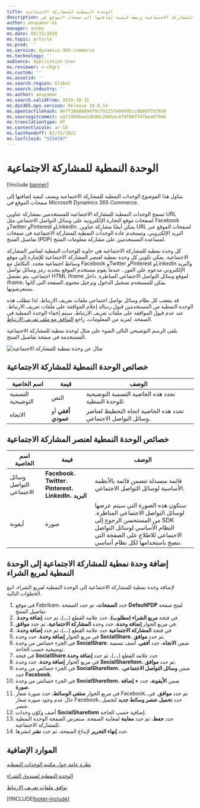 ```yaml
---
title: الوحدة النمطية للمشاركة الاجتماعية
description: يتناول هذا الموضوع الوحدات النمطية للمشاركة الاجتماعية ويصف كيفية إضافتها إلى صفحات الموقع في Microsoft Dynamics 365 Commerce.
author: anupamar-ms
manager: annbe
ms.date: 09/15/2020
ms.topic: article
ms.prod: ''
ms.service: dynamics-365-commerce
ms.technology: ''
audience: Application User
ms.reviewer: v-chgri
ms.custom: ''
ms.assetid: ''
ms.search.region: Global
ms.search.industry: ''
ms.author: anupamar
ms.search.validFrom: 2019-10-31
ms.dyn365.ops.version: Release 10.0.14
ms.openlocfilehash: 0e7f30686894f9cf92257e99d95cc8b00f76f899
ms.sourcegitcommit: eaf330dbee1db96c20d5ac479f007747bea079eb
ms.translationtype: HT
ms.contentlocale: ar-SA
ms.lasthandoff: 02/15/2021
ms.locfileid: "5234307"
---
```

# <a name="social-share-module"></a>الوحدة النمطية للمشاركة الاجتماعية

[!include [banner](includes/banner.md)]

يتناول هذا الموضوع الوحدات النمطية للمشاركة الاجتماعية ويصف كيفية إضافتها إلى صفحات الموقع في Microsoft Dynamics 365 Commerce.

تسمح الوحدات النمطية للمشاركة الاجتماعية للمستخدمين بمشاركة عناوين URL لصفحات موقع التجارة الإلكترونية على وسائل التواصل الاجتماعي مثل Facebook وTwitter وPinterest وLinkedIn. يمكن أيضًا مشاركة عناوين URL لصفحات الموقع عبر البريد الإلكتروني. وتستخدم عادة الوحدات النمطية للمشاركة الاجتماعية في صفحات تفاصيل المنتج (PDP) لمساعدة المستخدمين على مشاركة معلومات المنتج.

كل وحدة نمطية للمشاركة الاجتماعية هي حاوية للوحدات النمطية لعناصر المشاركة الاجتماعية. يمكن تكوين كل وحدة نمطية لعنصر المشاركة الاجتماعية للإشارة إلى موقع وسائط اجتماعية محدد. التكامل مع Facebook وTwitter وPinterest وLinkedIn والبريد الإلكتروني مدعوم على الفور.. عندما يقوم مستخدم الموقع بتحديد رمز وسائل تواصل اجتماعي، يتم تشغيل HTML iframe لموقع وسائل التواصل الاجتماعي المناظرة. داخل iframe، يمكن للمستخدم تسجيل الدخول وترحيل محتوى الصفحة التي كانوا يستعرضونها.

قد يتعقب كل نظام وسائل تواصل اجتماعي ملفات تعريف الارتباط، لذا تتطلب هذه الوحدة النمطية من المستخدمين قبول رسالة إعلام الموافقة على ملفات تعريف الارتباط. عند عدم قبول الموافقة على ملفات تعريف الارتباط، سيتم إخفاء الوحدة النمطية في الصفحة. لمزيد من المعلومات، راجع [التوافق مع ملف تعريف الارتباط](cookie-compliance.md).

يلقى الرسم التوضيحي التالي الضوء على مثال لوحدة نمطية للمشاركة الاجتماعية المستخدمة في صفحة تفاصيل المنتج.

![مثال عن وحدة نمطية للمشاركة الاجتماعية](./media/ecommerce-socialshare.png)

## <a name="social-share-module-properties"></a>خصائص الوحدة النمطية للمشاركة الاجتماعية

| اسم الخاصية             | قيمة                 | الوصف |
|---------------------------|-----------------------|-------------|
| التسمية التوضيحية                  | النص | تحدد هذه الخاصية التسمية التوضيحية للوحدة النمطية. |
| الاتجاه | **أفقي** أو **عمودي**  | تحدد هذه الخاصية اتجاه التخطيط لعناصر وسائل التواصل الاجتماعي. |

## <a name="social-share-item-module-properties"></a>خصائص الوحدة النمطية لعنصر المشاركة الاجتماعية
| اسم الخاصية             | قيمة                 | الوصف |
|---------------------------|-----------------------|-------------|
| وسائل التواصل الاجتماعي              | **Facebook**، **Twitter**، **Pinterest**، **LinkedIn**، **البريد** | قائمة منسدلة تتضمن قائمة بالأنظمة الأساسية لوسائل التواصل الاجتماعي. |
| أيقونة |صورة    | ستكون هذه الصورة التي سيتم عرضها لوسائل التواصل الاجتماعي المناظرة. من المستحسن الرجوع إلى SDK النظام الأساسي لوسائل التواصل الاجتماعي للاطلاع على الصفحة التي ننصح باستخدامها لكل نظام أساسي. |

## <a name="add-a-social-share-module-to-a-buy-box-module"></a>إضافة وحدة نمطية للمشاركة الاجتماعية إلى الوحدة النمطية لمربع الشراء

لإضافة وحدة نمطية للمشاركة الاجتماعية إلى الوحدة النمطية لمربع الشراء، اتبع الخطوات التالية.

1. في موقع Fabrikam، حدد **الصفحات**، ثم حدد الصفحة **DefaultPDP** لفتح صفحة تفاصيل المنتج. 
1. في فتحة **مربع الشراء (مطلوب)‬‬‏‫**، حدد علامة القطع (**...**)، ثم حدد **إضافة وحدة**.
1. في مربع الحوار **إضافة وحدة**، حدد وحدة **المشاركة الاجتماعية‬**، ثم حدد **موافق**.
1. في فتحة **المشاركة الاجتماعية‬‬‏‫** حدد علامة القطع (**...**)، ثم حدد **إضافة وحدة**.
1. في مربع الحوار **إضافة وحدة**، حدد وحدة **SocialShare‬**، ثم حدد **موافق**.
1. في الجزء خصائص من وحدة **SocialShare**، ضمن **الاتجاه**، حدد **أفقي**. أضف تسمية توضيحية حسب الحاجة.
1. في فتحة **SocialShare‬‬‏‫** حدد علامة القطع (**...**)، ثم حدد **إضافة وحدة**.
1. في مربع الحوار **إضافة وحدة**، حدد وحدة **SocialShareItem‬**، ثم حدد **موافق**.
1. في الجزء خصائص من وحدة **SocialShareItem**، ضمن **وسائل التواصل الاجتماعي**، حدد **Facebook**.
1. في الجزء خصائص من وحدة **SocialShareItem**، ضمن **الأيقونة**، حدد **+ إضافة صورة**.
1. في مربع الحوار **منتقي الوسائط**، حدد صورة شعار Facebook، ثم حدد **موافق**. في حال عدم وجود صورة شعار Facebook، حدد **تحميل عنصر وسائط جديد** لتحميل عنصر.
1. أضف وكوّن وحدات **SocialShareItem** إضافية حسب الحاجة.
1. حدد **حفظ**، ثم حدد **معاينة** لمعاينة الصفحة. ستعرض الصفحة الوحدة النمطية للمشاركة الاجتماعية.
1. حدد **إنهاء التحرير** لإيداع الصفحة، ثم حدد **نشر** لنشرها.

## <a name="additional-resources"></a>الموارد الإضافية

[نظرة عامة حول مكتبة الوحدات النمطية](starter-kit-overview.md)

[الوحدة النمطية لصندوق الشراء](add-buy-box.md)

[توافق ملفات تعريف الارتباط](cookie-compliance.md)


[!INCLUDE[footer-include](../includes/footer-banner.md)]